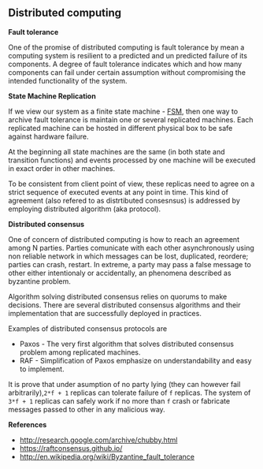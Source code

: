 ## Distributed computing

**Fault tolerance**

One of the promise of distributed computing is fault tolerance by mean a computing system is resilient to a predicted and un predicted failure of its components. A degree of fault tolerance indicates which and how many components can fail under certain assumption without compromising the intended functionality of the system.

**State Machine Replication**

If we view our system as a finite state machine - [FSM](http://en.wikipedia.org/wiki/Finite-state_machine), then one way to archive fault tolerance is maintain one or several replicated machines. Each replicated machine can be hosted in different physical box to be safe against hardware failure.

At the beginning all state machines are the same (in both state and transition functions) and events processed by one machine will be executed in exact order in other machines. 

To be consistent from client point of view, these replicas need to agree on a strict sequence of executed events at any point in time. This kind of agreement (also refered to as distrtibuted consesnsus) is addressed by employing distributed algorithm (aka protocol).

**Distributed consensus**

One of concern of distributed computing is how to reach an agreement among N parties. Parties comunicate with each other asynchronously using non reliable network in which messages can be lost, duplicated, reordere; parties can crash, restart. In extreme, a party may pass a false message to other either intentionaly or accidentally, an phenomena described as byzantine problem. 

Algorithm solving distributed consensus relies on quorums to make decisions. There are several distributed consensus algorithms and their implementation that are successfully deployed in practices.

Examples of distributed consensus protocols are

* Paxos - The very first algorithm that solves distributed consensus problem among replicated machines.
* RAF - Simplification of Paxos emphasize on understandability and easy to implement.

It is prove that under asumption of no party lying (they can however fail arbitrarily),`2*f + 1` replicas can tolerate failure of `f` replicas. The system of `3*f + 1` replicas can safely work if no more than `f` crash or fabricate messages passed to other in any malicious way.

**References**

* http://research.google.com/archive/chubby.html
* https://raftconsensus.github.io/
* http://en.wikipedia.org/wiki/Byzantine_fault_tolerance


